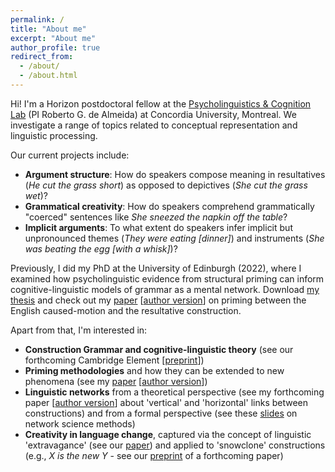 ```yaml
---
permalink: /
title: "About me"
excerpt: "About me"
author_profile: true
redirect_from: 
  - /about/
  - /about.html
---
```


Hi! I'm a Horizon postdoctoral fellow at the <a href="https://psycholinguistics.weebly.com/">Psycholinguistics & Cognition Lab</a> (PI Roberto G. de Almeida) at Concordia University, Montreal. We investigate a range of topics related to conceptual representation and linguistic processing.

Our current projects include:
<ul>
  <li><b>Argument structure</b>: How do speakers compose meaning in resultatives (<i>He cut the grass short</i>) as opposed to depictives (<i>She cut the grass wet</i>)?</li>
  <li><b>Grammatical creativity</b>: How do speakers comprehend grammatically "coerced" sentences like <i>She sneezed the napkin off the table</i>?</li>
  <li><b>Implicit arguments</b>: To what extent do speakers infer implicit but unpronounced themes (<i>They were eating [dinner]</i>) and instruments (<i>She was beating the egg [with a whisk]</i>)?</li>
</ul>

Previously, I did my PhD at the University of Edinburgh (2022), where I examined how psycholinguistic evidence from structural priming can inform cognitive-linguistic models of grammar as a mental network. Download <a href="https://tungerer.github.io/files/Ungerer-2022-Structural-priming-in-the-grammatical-network.pdf">my thesis</a> and check out my <a href="https://doi.org/10.1515/cog-2020-0016">paper</a> [<a href="https://tungerer.github.io/files/Ungerer-2021-Using-structural-priming-to-test-links.pdf">author version</a>] on priming between the English caused-motion and the resultative construction.

Apart from that, I'm interested in:
<ul>
  <li><b>Construction Grammar and cognitive-linguistic theory</b> (see our forthcoming Cambridge Element [<a href="https://doi.org/10.31234/osf.io/83dvj">preprint</a>])</li>
  <li><b>Priming methodologies</b> and how they can be extended to new phenomena (see my <a href="https://doi.org/10.1515/gcla-2022-0008">paper</a> [<a href="https://tungerer.github.io/files/Ungerer-2022-Extending-structural-priming.pdf">author version</a>])</li>
  <li><b>Linguistic networks</b> from a theoretical perspective (see my forthcoming paper [<a href="https://tungerer.github.io/files/Ungerer-forthc-Vertical-and-horizontal-links.pdf">author version</a>] about 'vertical' and 'horizontal' links between constructions) and from a formal perspective (see these <a href="https://tungerer.github.io/files/Ungerer-2021-Network-science-methods.pdf">slides</a> on network science methods)</li>
  <li><b>Creativity in language change</b>, captured via the concept of linguistic 'extravagance' (see our <a href="https://doi.org/10.1075/bjl.00058.ung">paper</a>) and applied to 'snowclone' constructions (e.g., <i>X is the new Y</i> - see our <a href="https://doi.org/10.31234/osf.io/y6a8g">preprint</a> of a forthcoming paper)</li>
</ul>

